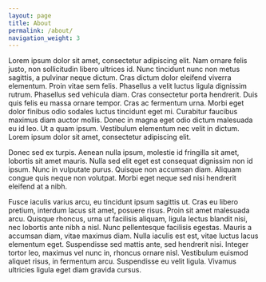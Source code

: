 ```yaml
---
layout: page
title: About
permalink: /about/
navigation_weight: 3
---
```


Lorem ipsum dolor sit amet, consectetur adipiscing elit. Nam ornare felis justo, non sollicitudin libero ultrices id. Nunc tincidunt nunc non metus sagittis, a pulvinar neque dictum. Cras dictum dolor eleifend viverra elementum. Proin vitae sem felis. Phasellus a velit luctus ligula dignissim rutrum. Phasellus sed vehicula diam. Cras consectetur porta hendrerit. Duis quis felis eu massa ornare tempor. Cras ac fermentum urna. Morbi eget dolor finibus odio sodales luctus tincidunt eget mi. Curabitur faucibus maximus diam auctor mollis. Donec in magna eget odio dictum malesuada eu id leo. Ut a quam ipsum. Vestibulum elementum nec velit in dictum. Lorem ipsum dolor sit amet, consectetur adipiscing elit.

Donec sed ex turpis. Aenean nulla ipsum, molestie id fringilla sit amet, lobortis sit amet mauris. Nulla sed elit eget est consequat dignissim non id ipsum. Nunc in vulputate purus. Quisque non accumsan diam. Aliquam congue quis neque non volutpat. Morbi eget neque sed nisi hendrerit eleifend at a nibh.

Fusce iaculis varius arcu, eu tincidunt ipsum sagittis ut. Cras eu libero pretium, interdum lacus sit amet, posuere risus. Proin sit amet malesuada arcu. Quisque rhoncus, urna ut facilisis aliquam, ligula lectus blandit nisi, nec lobortis ante nibh a nisl. Nunc pellentesque facilisis egestas. Mauris a accumsan diam, vitae maximus diam. Nulla iaculis est est, vitae luctus lacus elementum eget. Suspendisse sed mattis ante, sed hendrerit nisi. Integer tortor leo, maximus vel nunc in, rhoncus ornare nisl. Vestibulum euismod aliquet risus, in fermentum arcu. Suspendisse eu velit ligula. Vivamus ultricies ligula eget diam gravida cursus.